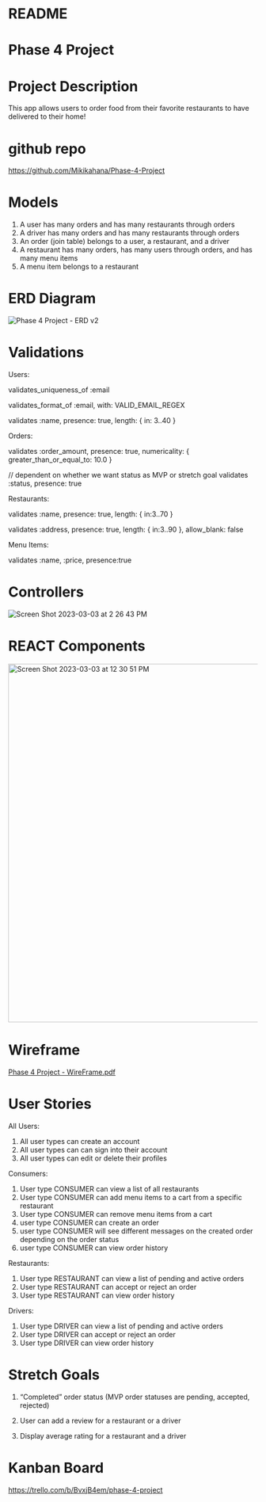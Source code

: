 # README

# Phase 4 Project

# Project Description
This app allows users to order food from their favorite restaurants to have delivered to their home!

# github repo
https://github.com/Mikikahana/Phase-4-Project

# Models
1. A user has many orders and has many restaurants through orders
2. A driver has many orders and has many restaurants through orders
3. An order (join table) belongs to a user, a restaurant, and a driver
4. A restaurant has many orders, has many users through orders, and has many menu items
5. A menu item belongs to a restaurant

# ERD Diagram
![Phase 4 Project - ERD v2](https://user-images.githubusercontent.com/118000976/222811914-d12c14ee-78ee-4813-8782-cea173620463.png)


# Validations
Users:

validates_uniqueness_of :email

validates_format_of :email, with: VALID_EMAIL_REGEX

validates :name, presence: true, length: { in: 3..40 }


Orders:

validates :order_amount, presence: true, numericality: { greater_than_or_equal_to: 10.0 }

// dependent on whether we want status as MVP or stretch goal
validates :status, presence: true


Restaurants:

validates :name, presence: true, length: { in:3..70 }

validates :address, presence: true,  length: { in:3..90 }, allow_blank: false


Menu Items:

validates :name, :price, presence:true

# Controllers
![Screen Shot 2023-03-03 at 2 26 43 PM](https://user-images.githubusercontent.com/118000976/222809167-2f574d8a-7157-4958-89b5-baa6d5849904.png)

# REACT Components
<img width="724" alt="Screen Shot 2023-03-03 at 12 30 51 PM" src="https://user-images.githubusercontent.com/118000976/222808932-8cca4bec-10cd-4dba-859a-aa28d4982fdf.png">

# Wireframe
[Phase 4 Project - WireFrame.pdf](https://github.com/Mikikahana/Phase-4-Project/files/10885538/Phase.4.Project.-.WireFrame.pdf)


# User Stories

All Users:
1. All user types can create an account
2. All user types can can sign into their account
3. All user types can edit or delete their profiles

Consumers: 
1. User type CONSUMER can view a list of all restaurants
2. User type CONSUMER can add menu items to a cart from a specific restaurant
3. User type CONSUMER can remove menu items from a cart
4. user type CONSUMER can create an order
5. user type CONSUMER will see different messages on the created order depending on the order status
6. user type CONSUMER can view order history

Restaurants:
1. User type RESTAURANT can view a list of pending and active orders
2. User type RESTAURANT can accept or reject an order
3. User type RESTAURANT can view order history

Drivers:
1. User type DRIVER can view a list of pending and active orders
2. User type DRIVER can accept or reject an order
3. User type DRIVER can view order history

# Stretch Goals
1. “Completed” order status (MVP order statuses are pending, accepted, rejected)

2. User can add a review for a restaurant or a driver

4. Display average rating for a restaurant and a driver

# Kanban Board
https://trello.com/b/BvxjB4em/phase-4-project



